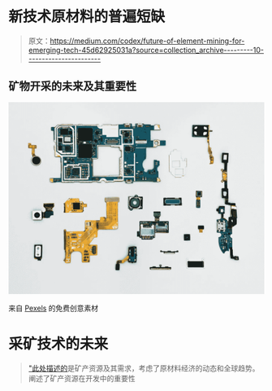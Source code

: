 # 新技术原材料的普遍短缺

> 原文：<https://medium.com/codex/future-of-element-mining-for-emerging-tech-45d62925031a?source=collection_archive---------10----------------------->

## 矿物开采的未来及其重要性

![](img/2d5d54c76757ba45a17ea8864842067c.png)

来自 [Pexels](https://www.pexels.com/photo/blue-and-yellow-phone-modules-1476321/?utm_content=attributionCopyText&utm_medium=referral&utm_source=pexels) 的免费创意素材

# 采矿技术的未来

> ["此处描述的](https://www.sciencedirect.com/science/article/pii/S2300396015300446)是矿产资源及其需求，考虑了原材料经济的动态和全球趋势。阐述了矿产资源在开发中的重要性